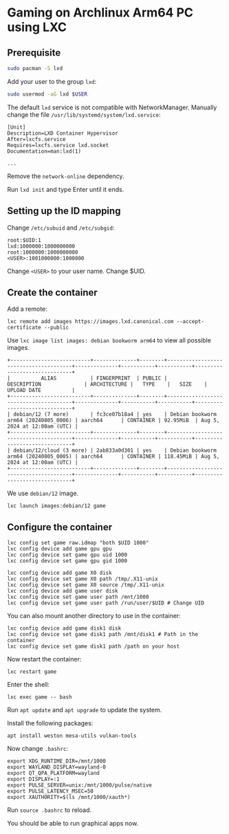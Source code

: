 # Gaming on Archlinux Arm64 PC using LXC

## Prerequisite

```bash
sudo pacman -S lxd
```

Add your user to the group `lxd`:

```bash
sudo usermod -aG lxd $USER
```

The default `lxd` service is not compatible with NetworkManager. Manually change the file `/usr/lib/systemd/system/lxd.service`:

```
[Unit]
Description=LXD Container Hypervisor
After=lxcfs.service
Requires=lxcfs.service lxd.socket
Documentation=man:lxd(1)

...
```

Remove the `network-online` dependency.

Run `lxd init` and type Enter until it ends.

## Setting up the ID mapping

Change `/etc/subuid` and `/etc/subgid`:

```
root:$UID:1
lxd:1000000:1000000000
root:1000000:1000000000
<USER>:1001000000:1000000
```

Change `<USER>` to your user name. Change $UID.

## Create the container

Add a remote:

```
lxc remote add images https://images.lxd.canonical.com --accept-certificate --public
```

Use `lxc image list images: debian bookworm arm64` to view all possible images.

```
+--------------------------+--------------+--------+---------------------------------------+--------------+-----------+-----------+------------------------------+
|          ALIAS           | FINGERPRINT  | PUBLIC |              DESCRIPTION              | ARCHITECTURE |   TYPE    |   SIZE    |         UPLOAD DATE          |
+--------------------------+--------------+--------+---------------------------------------+--------------+-----------+-----------+------------------------------+
| debian/12 (7 more)       | fc3ce07b18a4 | yes    | Debian bookworm arm64 (20240805_0006) | aarch64      | CONTAINER | 92.95MiB  | Aug 5, 2024 at 12:00am (UTC) |
+--------------------------+--------------+--------+---------------------------------------+--------------+-----------+-----------+------------------------------+
| debian/12/cloud (3 more) | 2ab833a0d301 | yes    | Debian bookworm arm64 (20240805_0005) | aarch64      | CONTAINER | 118.45MiB | Aug 5, 2024 at 12:00am (UTC) |
+--------------------------+--------------+--------+---------------------------------------+--------------+-----------+-----------+------------------------------+
```

We use `debian/12` image.

```
lxc launch images:debian/12 game
```

## Configure the container

```
lxc config set game raw.idmap "both $UID 1000"
lxc config device add game gpu gpu
lxc config device set game gpu uid 1000
lxc config device set game gpu gid 1000

lxc config device add game X0 disk
lxc config device set game X0 path /tmp/.X11-unix
lxc config device set game X0 source /tmp/.X11-unix
lxc config device add game user disk
lxc config device set game user path /mnt/1000
lxc config device set game user path /run/user/$UID # Change UID
```

You can also mount another directory to use in the container:

```
lxc config device add game disk1 disk
lxc config device set game disk1 path /mnt/disk1 # Path in the container
lxc config device set game disk1 path /path on your host
```

Now restart the container:

```
lxc restart game
```

Enter the shell:

```
lxc exec game -- bash
```

Run `apt update` and `apt upgrade` to update the system.

Install the following packages:

```
apt install weston mesa-utils vulkan-tools
```

Now change `.bashrc`:

```
export XDG_RUNTIME_DIR=/mnt/1000
export WAYLAND_DISPLAY=wayland-0
export QT_QPA_PLATFORM=wayland
export DISPLAY=:1
export PULSE_SERVER=unix:/mnt/1000/pulse/native
export PULSE_LATENCY_MSEC=50
export XAUTHORITY=$(ls /mnt/1000/xauth*)
```

Run `source .bashrc` to reload.

You should be able to run graphical apps now.
